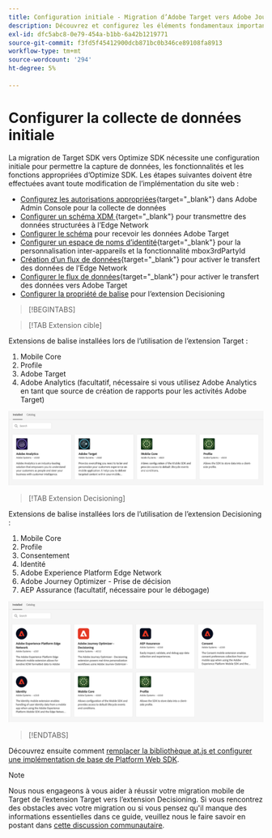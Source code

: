 ```yaml
---
title: Configuration initiale - Migration d’Adobe Target vers Adobe Journey Optimizer - Extension mobile Decisioning
description: Découvrez et configurez les éléments fondamentaux importants requis pour l’implémentation de Platform Web SDK
exl-id: dfc5abc8-0e79-454a-b1bb-6a42b1219771
source-git-commit: f3fd5f45412900dcb871bc0b346ce89108fa8913
workflow-type: tm+mt
source-wordcount: '294'
ht-degree: 5%

---
```


# Configurer la collecte de données initiale

La migration de Target SDK vers Optimize SDK nécessite une configuration initiale pour permettre la capture de données, les fonctionnalités et les fonctions appropriées d’Optimize SDK. Les étapes suivantes doivent être effectuées avant toute modification de l’implémentation du site web :

- [Configurez les autorisations appropriées](https://experienceleague.adobe.com/en/docs/platform-learn/implement-web-sdk/overview#prerequisites){target="_blank"} dans Adobe Admin Console pour la collecte de données
- [ Configurer un schéma XDM ](https://experienceleague.adobe.com/en/docs/platform-learn/implement-mobile-sdk/initial-configuration/create-schema){target="_blank"} pour transmettre des données structurées à l’Edge Network
- [Configurer le schéma](https://experienceleague.adobe.com/en/docs/platform-learn/implement-mobile-sdk/experience-cloud/target#update-your-schema) pour recevoir les données Adobe Target
- [Configurer un espace de noms d’identité](https://experienceleague.adobe.com/en/docs/platform-learn/implement-mobile-sdk/app-implementation/identity#set-up-a-custom-identity-namespace){target="_blank"} pour la personnalisation inter-appareils et la fonctionnalité mbox3rdPartyId
- [Création d’un flux de données](https://experienceleague.adobe.com/en/docs/platform-learn/implement-mobile-sdk/initial-configuration/create-datastream){target="_blank"} pour activer le transfert des données de l’Edge Network
- [Configurer le flux de données](https://experienceleague.adobe.com/en/docs/platform-learn/implement-mobile-sdk/experience-cloud/target#update-datastream-configuration){target="_blank"} pour activer le transfert des données vers Adobe Target
- [Configurer la propriété de balise](https://experienceleague.adobe.com/en/docs/platform-learn/implement-mobile-sdk/experience-cloud/target#install-adobe-journey-optimizer---decisioning-tags-extension) pour l’extension Decisioning

>[!BEGINTABS]

>[!TAB Extension cible]

Extensions de balise installées lors de l’utilisation de l’extension Target :

1. Mobile Core
1. Profile
1. Adobe Target
1. Adobe Analytics (facultatif, nécessaire si vous utilisez Adobe Analytics en tant que source de création de rapports pour les activités Adobe Target)

![ Extensions de balise installées lors de l’utilisation de l’extension Target ](assets/tag-extensions-target.png)


>[!TAB Extension Decisioning]

Extensions de balise installées lors de l’utilisation de l’extension Decisioning :

1. Mobile Core
1. Profile
1. Consentement
1. Identité
1. Adobe Experience Platform Edge Network
1. Adobe Journey Optimizer - Prise de décision
1. AEP Assurance (facultatif, nécessaire pour le débogage)

![ Extensions de balise installées lors de l’utilisation de l’extension Decisioning ](assets/tag-extensions-decisioning.png)


>[!ENDTABS]

Découvrez ensuite comment [remplacer la bibliothèque at.js et configurer une implémentation de base de Platform Web SDK](replace-library.md).

>[!NOTE]
>
>Nous nous engageons à vous aider à réussir votre migration mobile de Target de l’extension Target vers l’extension Decisioning. Si vous rencontrez des obstacles avec votre migration ou si vous pensez qu&#39;il manque des informations essentielles dans ce guide, veuillez nous le faire savoir en postant dans [cette discussion communautaire](https://experienceleaguecommunities.adobe.com/t5/adobe-experience-platform-data/tutorial-discussion-migrate-target-from-at-js-to-web-sdk/m-p/575587#M463).
